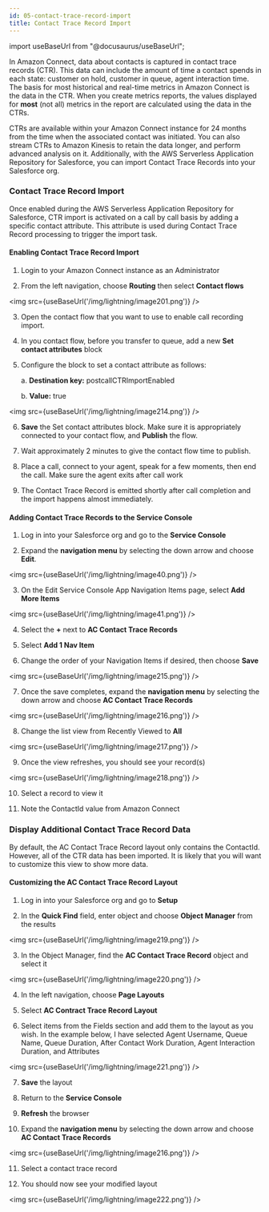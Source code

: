 ```yaml
---
id: 05-contact-trace-record-import
title: Contact Trace Record Import
---
```


import useBaseUrl from "@docusaurus/useBaseUrl";

In Amazon Connect, data about contacts is captured in contact trace
records (CTR). This data can include the amount of time a contact spends
in each state: customer on hold, customer in queue, agent interaction
time. The basis for most historical and real-time metrics in Amazon
Connect is the data in the CTR. When you create metrics reports, the
values displayed for **most** (not all) metrics in the report are
calculated using the data in the CTRs.

CTRs are available within your Amazon Connect instance for 24 months
from the time when the associated contact was initiated. You can also
stream CTRs to Amazon Kinesis to retain the data longer, and perform
advanced analysis on it. Additionally, with the AWS Serverless
Application Repository for Salesforce, you can import Contact Trace
Records into your Salesforce org.

### Contact Trace Record Import

Once enabled during the AWS Serverless Application Repository for
Salesforce, CTR import is activated on a call by call basis by adding a
specific contact attribute. This attribute is used during Contact Trace
Record processing to trigger the import task.

#### Enabling Contact Trace Record Import

1.  Login to your Amazon Connect instance as an Administrator

2.  From the left navigation, choose **Routing** then select **Contact
    flows**

    
<img src={useBaseUrl('/img/lightning/image201.png')} />

3.  Open the contact flow that you want to use to enable call recording
    import.

4.  In you contact flow, before you transfer to queue, add a new **Set
    contact attributes** block

5.  Configure the block to set a contact attribute as follows:

    a.  **Destination key:** postcallCTRImportEnabled

    b.  **Value:** true

<img src={useBaseUrl('/img/lightning/image214.png')} />

6.  **Save** the Set contact attributes block. Make sure it is
    appropriately connected to your contact flow, and **Publish** the
    flow.

7.  Wait approximately 2 minutes to give the contact flow time to
    publish.

8.  Place a call, connect to your agent, speak for a few moments, then
    end the call. Make sure the agent exits after call work

9.  The Contact Trace Record is emitted shortly after call completion
    and the import happens almost immediately.

#### Adding Contact Trace Records to the Service Console

1.  Log in into your Salesforce org and go to the **Service Console**

2.  Expand the **navigation menu** by selecting the down arrow and
    choose **Edit**.

    
<img src={useBaseUrl('/img/lightning/image40.png')} />

3.  On the Edit Service Console App Navigation Items page, select **Add
    More Items**

    
<img src={useBaseUrl('/img/lightning/image41.png')} />

4.  Select the **+** next to **AC Contact Trace Records**

5.  Select **Add 1 Nav Item**

6.  Change the order of your Navigation Items if desired, then choose
    **Save**

    
<img src={useBaseUrl('/img/lightning/image215.png')} />


7.  Once the save completes, expand the **navigation menu** by selecting
    the down arrow and choose **AC Contact Trace Records**
    
<img src={useBaseUrl('/img/lightning/image216.png')} />

8.  Change the list view from Recently Viewed to **All**

<img src={useBaseUrl('/img/lightning/image217.png')} />

9.  Once the view refreshes, you should see your record(s)

<img src={useBaseUrl('/img/lightning/image218.png')} />

10. Select a record to view it

11. Note the ContactId value from Amazon Connect

### Display Additional Contact Trace Record Data

By default, the AC Contact Trace Record layout only contains the
ContactId. However, all of the CTR data has been imported. It is likely
that you will want to customize this view to show more data.

#### Customizing the AC Contact Trace Record Layout

1.  Log in into your Salesforce org and go to **Setup**

2.  In the **Quick Find** field, enter object and choose **Object
    Manager** from the results

    
<img src={useBaseUrl('/img/lightning/image219.png')} />

3.  In the Object Manager, find the **AC Contact Trace Record** object
    and select it

    
<img src={useBaseUrl('/img/lightning/image220.png')} />

4.  In the left navigation, choose **Page Layouts**

5.  Select **AC Contract Trace Record Layout**

6.  Select items from the Fields section and add them to the layout as
    you wish. In the example below, I have selected Agent Username,
    Queue Name, Queue Duration, After Contact Work Duration, Agent
    Interaction Duration, and Attributes
    
    
<img src={useBaseUrl('/img/lightning/image221.png')} />

7.  **Save** the layout

8.  Return to the **Service Console**

9.  **Refresh** the browser

10. Expand the **navigation menu** by selecting the down arrow and
    choose **AC Contact Trace Records**

    
<img src={useBaseUrl('/img/lightning/image216.png')} />

11. Select a contact trace record

12. You should now see your modified layout

<img src={useBaseUrl('/img/lightning/image222.png')} />
